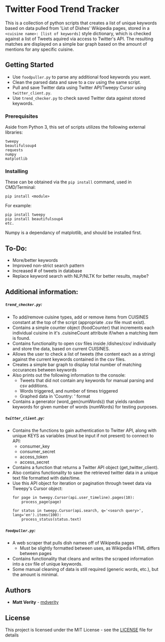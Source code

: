# Twitter Food Trend Tracker

This is a collection of python scripts that creates a list of unique keywords based on data pulled from 'List of <cuisine> Dishes' Wikipedia pages, stored in a `<cuisine name>: [list of keywords]` style dictionary, which is checked against a list of Tweets aquired via access to Twitter's API. The resulting matches are displayed on a simple bar graph based on the amount of mentions for any specific cuisine.

## Getting Started

- Use `foodpuller.py` to parse any additional food keywords you want.
- Clean the parsed data and save to a csv using the same script.
- Pull and save Twitter data using Twitter API/Tweepy Cursor using `twitter_client.py`.
- Use `trend_checker.py` to check saved Twitter data against stored keywords.

### Prerequisites

Aside from Python 3, this set of scripts utilizes the following external libraries:  

```
tweepy
beautifulsoup4
requests
numpy
matplotlib
```

### Installing

These can be obtained via the `pip install` command, used in CMD/Terminal:

```
pip install <module>
```

For example:

```
pip install tweepy
pip install beautifulsoup4
etc.
```

Numpy is a dependancy of matplotlib, and should be installed first.


## To-Do:  


- More/better keywords
- Improved non-strict search pattern
- Increased # of tweets in database
- Replace keyword search with NLP/NLTK for better results, maybe?


## Additional information:

##### `trend_checker.py`:

- To add/remove cuisine types, add or remove items from CUISINES constant at the top of the script (appropriate .csv file must exist).
- Contains a simple counter object (foodCounter) that increments each individual cuisine in it's .cuisineCount attribute if/when a matching item is found.
- Contains functionality to open csv files inside /dishes/csv/ individually and store the data, based on current CUISINES.
- Allows the user to check a list of tweets (the content each as a string) against the current keywords contained in the csv files.
- Creates a simple bar graph to display total number of matching occurances between keywords
- Also prints out the following information to the console:
    - Tweets that did not contain any keywords for manual parsing and csv additions.
    - Words triggered, and number of times triggered
    - Graphed data in 'Country: <occurances>' format
- Contains a generator (word_gen(numWords)) that yields random keywords for given number of words (numWords) for testing purposes.


##### `twitter_client.py`:

- Contains the functions to gain authentication to Twitter API, along with unique KEYS as variables (must be input if not present) to connect to API:
	- consumer_key
	- consumer_secret
	- access_token
	- access_secret
- Contains a function that returns a Twitter API object (get_twitter_client).
- Also contains functionality to save the retrieved twitter data in a unique text file formatted with date/time.
- Use this API object for iteration or pagination through tweet data via Tweepy's Cursor object:
	```
    for page in tweepy.Cursor(api.user_timeline).pages(10):
		process_page(page)  
		
	for status in tweepy.Cursor(api.search, q='<search query>', lang='en').items(100):
		process_status(status.text)
    ```  


##### `foodpuller.py`:

- A web scraper that pulls dish names off of Wikipedia pages
	- Must be slightly formatted between uses, as Wikipedia HTML differs between pages
- Contains functionality that cleans and writes the scraped information into a csv file of unique keywords.
- Some manual cleaning of data is still required (generic words, etc.), but the amount is minimal.


## Authors

* **Matt Verity** - [mdverity](https://github.com/mdverity)  


## License

This project is licensed under the MIT License - see the [LICENSE](LICENSE) file for details

